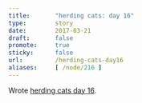 ```yaml
---
title:       "herding cats: day 16"
type:        story
date:        2017-03-21
draft:       false
promote:     true
sticky:      false
url:         /herding-cats-day16
aliases:     [ /node/216 ]
---
```

Wrote [herding cats day 16](http://eed3si9n.com/herding-cats/day16.html).
<!--more-->
